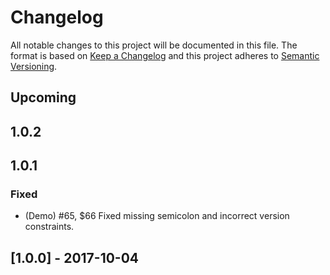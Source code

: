 # Changelog
All notable changes to this project will be documented in this file.
The format is based on [Keep a Changelog](http://keepachangelog.com/en/1.0.0/)
and this project adheres to [Semantic Versioning](http://semver.org/spec/v2.0.0.html).

## Upcoming
## 1.0.2
## 1.0.1
### Fixed
- (Demo) #65, $66 Fixed missing semicolon and incorrect version constraints.

## [1.0.0] - 2017-10-04
